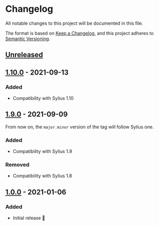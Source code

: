 # Changelog
All notable changes to this project will be documented in this file.

The format is based on [Keep a Changelog](https://keepachangelog.com/en/1.0.0/),
and this project adheres to [Semantic Versioning](https://semver.org/spec/v2.0.0.html).

## [Unreleased]

## [1.10.0] - 2021-09-13

### Added
- Compatibility with Sylius 1.10

## [1.9.0] - 2021-09-09

From now on, the `major.minor` version of the tag will follow Sylius one.

### Added
- Compatibility with Sylius 1.9

### Removed
- Compatibility with Sylius 1.8

## [1.0.0] - 2021-01-06
### Added
- Initial release 🎉

[Unreleased]: https://github.com/umanit/sylius-product-variant-attribute-plugin/compare/v1.10.0...HEAD
[1.10.0]: https://github.com/umanit/sylius-product-variant-attribute-plugin/releases/tag/v1.10.0
[1.9.0]: https://github.com/umanit/sylius-product-variant-attribute-plugin/releases/tag/v1.9.0
[1.0.0]: https://github.com/umanit/sylius-product-variant-attribute-plugin/releases/tag/v1.0.0
